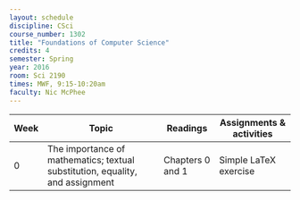 ```yaml
---
layout: schedule
discipline: CSci
course_number: 1302
title: "Foundations of Computer Science"
credits: 4
semester: Spring
year: 2016
room: Sci 2190
times: MWF, 9:15-10:20am
faculty: Nic McPhee
---
```


| Week | Topic | Readings | Assignments & activities |
| ---- | ---- | ----- | ---- |
| 0 | The importance of mathematics; textual substitution, equality, and assignment | Chapters 0 and 1 | Simple LaTeX exercise |
